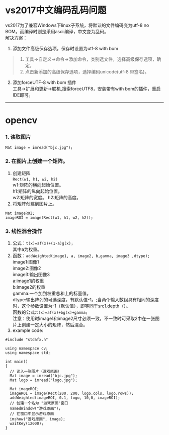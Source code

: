 # vs2017中文编码乱码问题  
vs2017为了兼容Windows下linux子系统，将默认的文件编码变为utf-8 no BOM。而编译时则是采用ascii编译，中文变为乱码。  
解决方案：  
1. 添加文件高级保存选项，保存时设置为utf-8 with bom  
> 1. 工具->自定义->命令->添加命令，类别选文件，选择高级保存选项，确定。  
> 2. 点击新添加的高级保存选项，选择编码unicode(utf-8 带签名)。  
2. 添加forceUTF-8 with bom 插件  
  工具->扩展和更新->联机,搜索forceUTF8，安装带有with bom的插件，重启IDE即可。  
***
# opencv  
### 1. 读取图片  
`Mat image = imread("bjc.jpg");`  
### 2. 在图片上创建一个矩阵。  
1. 创建矩阵  
`Rect(w1, h1, w2, h2)`  
w1:矩阵的横向起始位置。  
h1:矩阵的纵向起始位置。  
w2:矩阵的宽度。
h2:矩阵的高度。  
2. 将矩阵创建到图片上。  
```
Mat imageROI;
imageROI = image(Rect(w1, h1, w2, h2));
```  
### 3. 线性混合操作  
1. 公式：`t(x)=af(x)+(1-a)g(x);`  
其中a为权重。  
2. 函数：`addWeighted(image1, a, image2, b,gamma, image3 ,dtype);`  
image1:图像1  
image2:图像2  
image3:输出图像3  
a:image1的权重  
b:image2的权重   
gamma:一个加到权重总和上的标量值。  
dtype:输出阵列的可选深度，有默认值-1。;当两个输入数组具有相同的深度时，这个参数设置为-1（默认值），即等同于src1.depth（）。  
函数的公式:`t(x)=af(x)+bg(x)+gamma;`    
注意：使用时image1和image2尺寸必须一致，不一致时可采取2中在一张图片上创建一定大小的矩阵，然后混合。  
3. example code:  
```
#include "stdafx.h"

using namespace cv;
using namespace std;

int main()
{
  // 读入一张图片（游戏原画）
  Mat image = imread("bjc.jpg");
  Mat logo = imread("logo.jpg");

  Mat imageROI;
  imageROI = image(Rect(200, 200, logo.cols, logo.rows));
  addWeighted(imageROI, 0.1, logo, 10,0, imageROI);
  // 创建一个名为 "游戏原画"窗口
  namedWindow("游戏原画");
  // 在窗口中显示游戏原画
  imshow("游戏原画", image);
  waitKey(12000);
}
```
